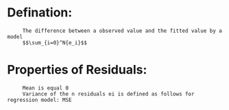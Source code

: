 # Defination:
         The difference between a observed value and the fitted value by a model
         $$\sum_{i=0}^N{e_i}$$
# Properties of Residuals:
         Mean is equal 0
         Variance of the n residuals ei is defined as follows for regression model: MSE
